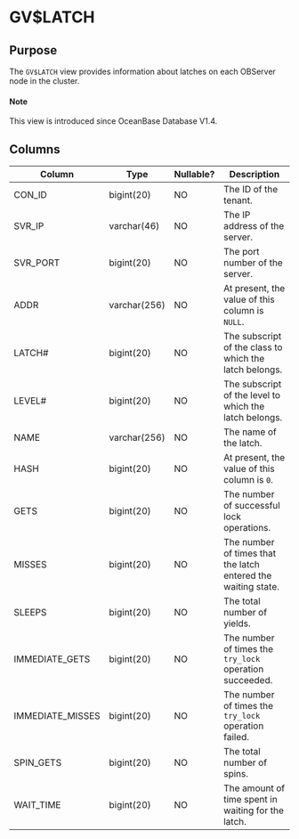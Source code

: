 # GV$LATCH

## Purpose

The `GV$LATCH` view provides information about latches on each OBServer node in the cluster.

<main id="notice" type='explain'>
  <h4>Note</h4>
  <p>This view is introduced since OceanBase Database V1.4. </p>
</main>

## Columns

| **Column** | **Type** | **Nullable?** | **Description** |
| --- | --- | --- | --- |
| CON_ID | bigint(20) | NO | The ID of the tenant. |
| SVR_IP | varchar(46) | NO | The IP address of the server. |
| SVR_PORT | bigint(20) | NO | The port number of the server. |
| ADDR | varchar(256) | NO | At present, the value of this column is `NULL`. |
| LATCH# | bigint(20) | NO | The subscript of the class to which the latch belongs. |
| LEVEL# | bigint(20) | NO | The subscript of the level to which the latch belongs. |
| NAME | varchar(256) | NO | The name of the latch. |
| HASH | bigint(20) | NO | At present, the value of this column is `0`. |
| GETS | bigint(20) | NO | The number of successful lock operations. |
| MISSES | bigint(20) | NO | The number of times that the latch entered the waiting state. |
| SLEEPS | bigint(20) | NO | The total number of yields. |
| IMMEDIATE_GETS | bigint(20) | NO | The number of times the `try_lock` operation succeeded. |
| IMMEDIATE_MISSES | bigint(20) | NO | The number of times the `try_lock` operation failed. |
| SPIN_GETS | bigint(20) | NO | The total number of spins. |
| WAIT_TIME | bigint(20) | NO | The amount of time spent in waiting for the latch. |
